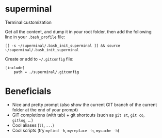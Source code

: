 # superminal
Terminal customization

Get all the content, and dump it in your root folder, then add the following line in your `.bash_profile` file:

```
[[ -s ~/superminal/.bash_init_superminal ]] && source ~/superminal/.bash_init_superminal
```

Create or add to `~/.gitconfig` file:

```
[include]
    path = ./superminal/.gitconfig 
```

# Beneficials
- Nice and pretty prompt (also show the current GIT branch of the current folder at the end of your prompt)
- GIT completions (with tab) + git shortcuts (such as `git st`, `git co`, `gitlog`, ...)
- Cool aliases (`ll`, `...`)
- Cool scripts (try `myfind -h`, `myreplace -h`, `mycache -h`)
